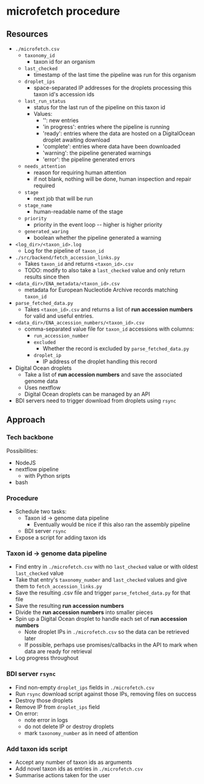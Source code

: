 # microfetch procedure

## Resources

- `./microfetch.csv`
    - `taxonomy_id`
      - taxon id for an organism
    - `last_checked`
      - timestamp of the last time the pipeline was run for this organism
    - `droplet_ips`
      - space-separated IP addresses for the droplets processing this taxon id's accession ids
    - `last_run_status`
      - status for the last run of the pipeline on this taxon id
      - Values:
        - '': new entries
        - 'in progress': entries where the pipeline is running
        - 'ready': entries where the data are hosted on a DigitalOcean droplet awaiting download
        - 'complete': entries where data have been downloaded
        - 'warning': the pipeline generated warnings
        - 'error': the pipeline generated errors
    - `needs_attention`
      - reason for requiring human attention
      - if not blank, nothing will be done, human inspection and repair required
    - `stage`
      - next job that will be run
    - `stage_name`
      - human-readable name of the stage
    - `priority`
      - priority in the event loop -- higher is higher priority
    - `generated_waring`
      - boolean whether the pipeline generated a warning
- `<log_dir>/<taxon_id>.log`
  - Log for the pipeline of `taxon_id`
- `./src/backend/fetch_accession_links.py`
  - Takes `taxon_id` and returns `<taxon_id>.csv`
  - TODO: modify to also take a `last_checked` value and only return results since then
- `<data_dir>/ENA_metadata/<taxon_id>.csv`
  - metadata for European Nucleotide Archive records matching `taxon_id`
- `parse_fetched_data.py`
  - Takes `<taxon_id>.csv` and returns a list of **run accession numbers**
  for valid and useful entries.
- `<data_dir>/ENA_accession_numbers/<taxon_id>.csv`
  - comma-separated value file for `taxon_id` accessions with columns:
    - `run_accession_number`
    - `excluded`
      - Whether the record is excluded by `parse_fetched_data.py`
    - `droplet_ip`
      - IP address of the droplet handling this record
- Digital Ocean droplets
  - Take a list of **run accession numbers** and save the associated genome data
  - Uses nextflow
  - Digital Ocean droplets can be managed by an API
- BDI servers need to trigger download from droplets using `rsync`
  
## Approach

### Tech backbone 

Possibilities:
  - NodeJS
  - nextflow pipeline
    - with Python sripts
  - bash

### Procedure

- Schedule two tasks:
  - Taxon id -> genome data pipeline
    - Eventually would be nice if this also ran the assembly pipeline
  - BDI server `rsync`
- Expose a script for adding taxon ids

### Taxon id -> genome data pipeline

- Find entry in `./microfetch.csv` with no `last_checked` value or with oldest `last_checked` value
- Take that entry's `taxonomy_number` and `last_checked` values and give them to `fetch_accession_links.py`
- Save the resulting .csv file and trigger `parse_fetched_data.py` for that file
- Save the resulting **run accession numbers**
- Divide the **run accession numbers** into smaller pieces
- Spin up a Digital Ocean droplet to handle each set of **run accession numbers**
  - Note droplet IPs in `./microfetch.csv` so the data can be retrieved later
  - If possible, perhaps use promises/callbacks in the API to mark when data are ready for retrieval
- Log progress throughout

### BDI server `rsync`

- Find non-empty `droplet_ips` fields in `./microfetch.csv`
- Run `rsync` download script against those IPs, removing files on success
- Destroy those droplets
- Remove IP from `droplet_ips` field
- On error:
  - note error in logs
  - do not delete IP or destroy droplets
  - mark `taxonomy_number` as in need of attention

### Add taxon ids script

- Accept any number of taxon ids as arguments
- Add novel taxon ids as entries in `./microfetch.csv`
- Summarise actions taken for the user

